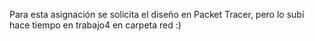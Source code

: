 Para esta asignación se solicita el diseño en Packet Tracer,
pero lo subí hace tiempo en trabajo4 en carpeta red :)